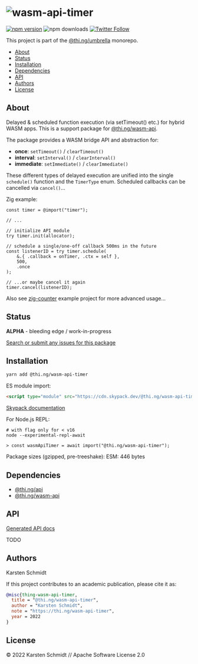 <!-- This file is generated - DO NOT EDIT! -->

# ![wasm-api-timer](https://media.thi.ng/umbrella/banners-20220914/thing-wasm-api-timer.svg?672e1920)

[![npm version](https://img.shields.io/npm/v/@thi.ng/wasm-api-timer.svg)](https://www.npmjs.com/package/@thi.ng/wasm-api-timer)
![npm downloads](https://img.shields.io/npm/dm/@thi.ng/wasm-api-timer.svg)
[![Twitter Follow](https://img.shields.io/twitter/follow/thing_umbrella.svg?style=flat-square&label=twitter)](https://twitter.com/thing_umbrella)

This project is part of the
[@thi.ng/umbrella](https://github.com/thi-ng/umbrella/) monorepo.

- [About](#about)
- [Status](#status)
- [Installation](#installation)
- [Dependencies](#dependencies)
- [API](#api)
- [Authors](#authors)
- [License](#license)

## About

Delayed & scheduled function execution (via setTimeout() etc.) for hybrid WASM apps. This is a support package for [@thi.ng/wasm-api](https://github.com/thi-ng/umbrella/tree/develop/packages/wasm-api).

The package provides a WASM bridge API and abstraction for:

- **once**: `setTimeout()` / `clearTimeout()`
- **interval**: `setInterval()` / `clearInterval()`
- **immediate**: `setImmediate()` / `clearImmediate()`

These different types of delayed execution are unified into the single
`schedule()` function and the `TimerType` enum. Scheduled callbacks can be
cancelled via `cancel()`...

Zig example:

```zig
const timer = @import("timer");

// ...

// initialize API module
try timer.init(allocator);

// schedule a single/one-off callback 500ms in the future
const listenerID = try timer.schedule(
	&.{ .callback = onTimer, .ctx = self },
	500,
	.once
);

// ...or maybe cancel it again
timer.cancel(listenerID);
```

Also see
[zig-counter](https://github.com/thi-ng/umbrella/blob/develop/examples/zig-counter/)
example project for more advanced usage...

## Status

**ALPHA** - bleeding edge / work-in-progress

[Search or submit any issues for this package](https://github.com/thi-ng/umbrella/issues?q=%5Bwasm-api-timer%5D+in%3Atitle)

## Installation

```bash
yarn add @thi.ng/wasm-api-timer
```

ES module import:

```html
<script type="module" src="https://cdn.skypack.dev/@thi.ng/wasm-api-timer"></script>
```

[Skypack documentation](https://docs.skypack.dev/)

For Node.js REPL:

```text
# with flag only for < v16
node --experimental-repl-await

> const wasmApiTimer = await import("@thi.ng/wasm-api-timer");
```

Package sizes (gzipped, pre-treeshake): ESM: 446 bytes

## Dependencies

- [@thi.ng/api](https://github.com/thi-ng/umbrella/tree/develop/packages/api)
- [@thi.ng/wasm-api](https://github.com/thi-ng/umbrella/tree/develop/packages/wasm-api)

## API

[Generated API docs](https://docs.thi.ng/umbrella/wasm-api-timer/)

TODO

## Authors

Karsten Schmidt

If this project contributes to an academic publication, please cite it as:

```bibtex
@misc{thing-wasm-api-timer,
  title = "@thi.ng/wasm-api-timer",
  author = "Karsten Schmidt",
  note = "https://thi.ng/wasm-api-timer",
  year = 2022
}
```

## License

&copy; 2022 Karsten Schmidt // Apache Software License 2.0
